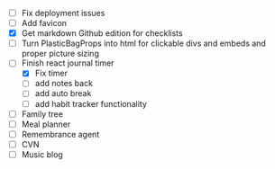 - [ ] Fix deployment issues
- [ ] Add favicon
- [x] Get markdown Github edition for checklists
- [ ] Turn PlasticBagProps into html for clickable divs and embeds and proper picture sizing
- [ ] Finish react journal timer
  - [x] Fix timer
  - [ ] add notes back
  - [ ] add auto break
  - [ ] add habit tracker functionality
- [ ] Family tree
- [ ] Meal planner
- [ ] Remembrance agent
- [ ] CVN
- [ ] Music blog